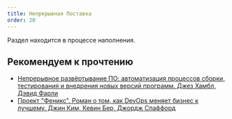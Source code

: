 ```yaml
---
title: Непрерывная Поставка
order: 20
---
```


Раздел находится в процессе наполнения.

## Рекомендуем к прочтению

* [Непрерывное развёртывание ПО: автоматизация процессов сборки, тестирования и внедрения новых версий программ. Джез Хамбл, Дэвид Фарли](http://www.amazon.com/Continuous-Delivery-Deployment-Automation-Addison-Wesley/dp/0321601912)
* [Проект "Феникс". Роман о том, как DevOps меняет бизнес к лучшему. Джин Ким, Кевин Бер, Джордж Спаффорд](http://www.amazon.com/Phoenix-Project-DevOps-Helping-Business/dp/0988262509)
